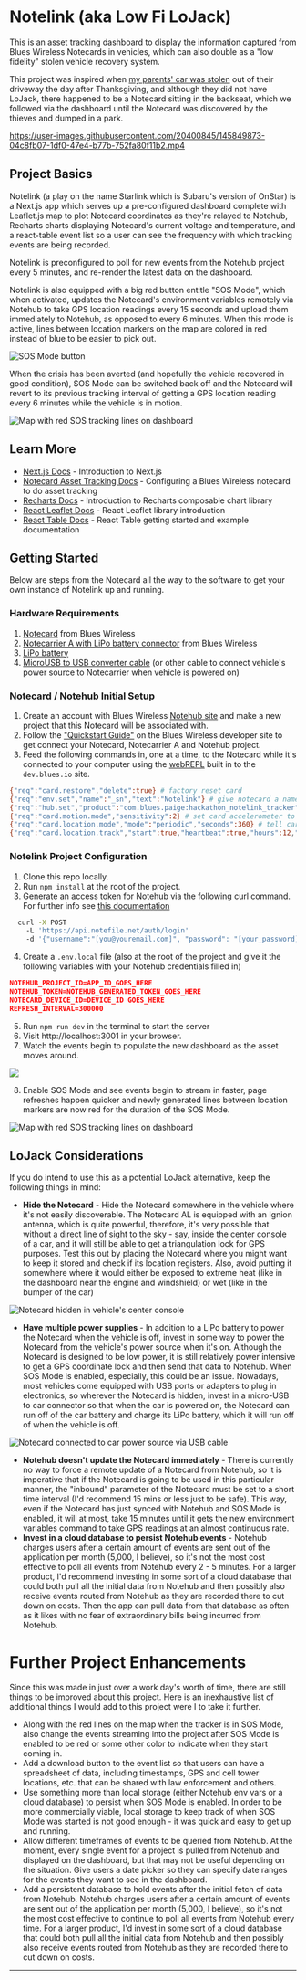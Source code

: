 # Notelink (aka Low Fi LoJack)

This is an asset tracking dashboard to display the information captured from Blues Wireless Notecards in vehicles, which can also double as a "low fidelity" stolen vehicle recovery system.

This project was inspired when [my parents' car was stolen](https://twitter.com/pniedri/status/1464414605145522179?s=20) out of their driveway the day after Thanksgiving, and although they did not have LoJack, there happened to be a Notecard sitting in the backseat, which we followed via the dashboard until the Notecard was discovered by the thieves and dumped in a park.

https://user-images.githubusercontent.com/20400845/145849873-04c8fb07-1df0-47e4-b77b-752fa80f11b2.mp4

## Project Basics

Notelink (a play on the name Starlink which is Subaru's version of OnStar) is a Next.js app which serves up a pre-configured dashboard complete with Leaflet.js map to plot Notecard coordinates as they're relayed to Notehub, Recharts charts displaying Notecard's current voltage and temperature, and a react-table event list so a user can see the frequency with which tracking events are being recorded.

Notelink is preconfigured to poll for new events from the Notehub project every 5 minutes, and re-render the latest data on the dashboard.

Notelink is also equipped with a big red button entitle "SOS Mode", which when activated, updates the Notecard's environment variables remotely via Notehub to take GPS location readings every 15 seconds and upload them immediately to Notehub, as opposed to every 6 minutes. When this mode is active, lines between location markers on the map are colored in red instead of blue to be easier to pick out.

![SOS Mode button](https://user-images.githubusercontent.com/20400845/145845319-026a448b-6d3f-4955-95a2-cf1ad3dcb4a8.png)

When the crisis has been averted (and hopefully the vehicle recovered in good condition), SOS Mode can be switched back off and the Notecard will revert to its previous tracking interval of getting a GPS location reading every 6 minutes while the vehicle is in motion.

![Map with red SOS tracking lines on dashboard](https://user-images.githubusercontent.com/20400845/145845203-3239376a-97f6-4089-ba24-ea1b4e7e4e7b.png)

## Learn More

- [Next.js Docs](https://nextjs.org/learn/basics/create-nextjs-app) - Introduction to Next.js
- [Notecard Asset Tracking Docs](https://dev.blues.io/notecard/notecard-guides/asset-tracking/) - Configuring a Blues Wireless notecard to do asset tracking
- [Recharts Docs](https://recharts.org/en-US/) - Introduction to Recharts composable chart library
- [React Leaflet Docs](https://react-leaflet.js.org/docs/start-introduction/) - React Leaflet library introduction
- [React Table Docs](https://react-table.tanstack.com/docs/overview) - React Table getting started and example documentation

## Getting Started

Below are steps from the Notecard all the way to the software to get your own instance of Notelink up and running.

### Hardware Requirements

1. [Notecard](https://shop.blues.io/products/note-nbna-500) from Blues Wireless
2. [Notecarrier A with LiPo battery connector](https://shop.blues.io/products/carr-al) from Blues Wireless
3. [LiPo battery](https://www.adafruit.com/product/328)
4. [MicroUSB to USB converter cable](https://www.amazon.com/AmazonBasics-Male-Micro-Cable-Black/dp/B071S5NTDR/) (or other cable to connect vehicle's power source to Notecarrier when vehicle is powered on)

### Notecard / Notehub Initial Setup

1. Create an account with Blues Wireless [Notehub site](https://notehub.io/) and make a new project that this Notecard will be associated with.
2. Follow the ["Quickstart Guide"](https://dev.blues.io/start/quickstart/notecarrier-al/) on the Blues Wireless developer site to get connect your Notecard, Notecarrier A and Notehub project.
3. Feed the following commands in, one at a time, to the Notecard while it's connected to your computer using the [webREPL](https://dev.blues.io/notecard-playground/) built in to the `dev.blues.io` site.

```bash
{"req":"card.restore","delete":true} # factory reset card
{"req":"env.set","name":"_sn","text":"Notelink"} # give notecard a name in Notehub
{"req":"hub.set","product":"com.blues.paige:hackathon_notelink_tracker","mode":"periodic","outbound":15,"inbound":15} # attach tracker to Notehub project, set it to periodic syncing outbound reqs every 15 mins and inbound reqs from Notehub every 15 mins
{"req":"card.motion.mode","sensitivity":2} # set card accelerometer to higher sensitivity level
{"req":"card.location.mode","mode":"periodic","seconds":360} # tell card how often to get GPS reading and only when motion is detected
{"req":"card.location.track","start":true,"heartbeat":true,"hours":12,"sync":true} # start tracking, issue heartbeat every 12 hours when no motion detected, sync data with Notehub as soon as a tracking event is acquired (this is an important one)
```

### Notelink Project Configuration

1. Clone this repo locally.
2. Run `npm install` at the root of the project.
3. Generate an access token for Notehub via the following curl command. For further info see [this documentation](https://dev.blues.io/reference/notehub-api/api-introduction/#authentication)

```bash
  curl -X POST
    -L 'https://api.notefile.net/auth/login'
    -d '{"username":"[you@youremail.com]", "password": "[your_password]"}'
```

4. Create a `.env.local` file (also at the root of the project and give it the following variables with your Notehub credentials filled in)

```json
NOTEHUB_PROJECT_ID=APP_ID_GOES_HERE
NOTEHUB_TOKEN=NOTEHUB_GENERATED_TOKEN_GOES_HERE
NOTECARD_DEVICE_ID=DEVICE_ID GOES_HERE
REFRESH_INTERVAL=300000
```

5. Run `npm run dev` in the terminal to start the server
6. Visit http://localhost:3001 in your browser.
7. Watch the events begin to populate the new dashboard as the asset moves around.

![](https://user-images.githubusercontent.com/20400845/145846744-ca380eb3-b9bb-455d-b090-83f82200e198.png)

8. Enable SOS Mode and see events begin to stream in faster, page refreshes happen quicker and newly generated lines between location markers are now red for the duration of the SOS Mode.

![Map with red SOS tracking lines on dashboard](https://user-images.githubusercontent.com/20400845/145845271-2b05a527-0875-4ae7-a879-0cbd381c195a.png)

## LoJack Considerations

If you do intend to use this as a potential LoJack alternative, keep the following things in mind:

- **Hide the Notecard** - Hide the Notecard somewhere in the vehicle where it's not easily discoverable. The Notecard AL is equipped with an Ignion antenna, which is quite powerful, therefore, it's very possible that without a direct line of sight to the sky - say, inside the center console of a car, and it will still be able to get a triangulation lock for GPS purposes. Test this out by placing the Notecard where you might want to keep it stored and check if its location registers. Also, avoid putting it somewhere where it would either be exposed to extreme heat (like in the dashboard near the engine and windshield) or wet (like in the bumper of the car)

![Notecard hidden in vehicle's center console](https://user-images.githubusercontent.com/20400845/145850469-5079878e-645d-4e98-a22e-6f25788e88d4.JPG)

- **Have multiple power supplies** - In addition to a LiPo battery to power the Notecard when the vehicle is off, invest in some way to power the Notecard from the vehicle's power source when it's on. Although the Notecard is designed to be low power, it is still relatively power intensive to get a GPS coordinate lock and then send that data to Notehub. When SOS Mode is enabled, especially, this could be an issue. Nowadays, most vehicles come equipped with USB ports or adapters to plug in electronics, so wherever the Notecard is hidden, invest in a micro-USB to car connector so that when the car is powered on, the Notecard can run off of the car battery and charge its LiPo battery, which it will run off of when the vehicle is off.

![Notecard connected to car power source via USB cable](https://user-images.githubusercontent.com/20400845/145850653-768806ec-7173-413f-837f-d5ea1ebf30bc.JPG)

- **Notehub doesn't update the Notecard immediately** - There is currently no way to force a remote update of a Notecard from Notehub, so it is imperative that if the Notecard is going to be used in this particular manner, the "inbound" parameter of the Notecard must be set to a short time interval (I'd recommend 15 mins or less just to be safe). This way, even if the Notecard has just synced with Notehub and SOS Mode is enabled, it will at most, take 15 minutes until it gets the new environment variables command to take GPS readings at an almost continuous rate.
- **Invest in a cloud database to persist Notehub events** - Notehub charges users after a certain amount of events are sent out of the application per month (5,000, I believe), so it's not the most cost effective to poll all events from Notehub every 2 - 5 minutes. For a larger product, I'd recommend investing in some sort of a cloud database that could both pull all the initial data from Notehub and then possibly also receive events routed from Notehub as they are recorded there to cut down on costs. Then the app can pull data from that database as often as it likes with no fear of extraordinary bills being incurred from Notehub.

# Further Project Enhancements

Since this was made in just over a work day's worth of time, there are still things to be improved about this project. Here is an inexhaustive list of additional things I would add to this project were I to take it further.

- Along with the red lines on the map when the tracker is in SOS Mode, also change the events streaming into the project after SOS Mode is enabled to be red or some other color to indicate when they start coming in.
- Add a download button to the event list so that users can have a spreadsheet of data, including timestamps, GPS and cell tower locations, etc. that can be shared with law enforcement and others.
- Use something more than local storage (either Notehub env vars or a cloud database) to persist when SOS Mode is enabled. In order to be more commercially viable, local storage to keep track of when SOS Mode was started is not good enough - it was quick and easy to get up and running.
- Allow different timeframes of events to be queried from Notehub. At the moment, every single event for a project is pulled from Notehub and displayed on the dashboard, but that may not be useful depending on the situation. Give users a date picker so they can specify date ranges for the events they want to see in the dashboard.
- Add a persistent database to hold events after the initial fetch of data from Notehub. Notehub charges users after a certain amount of events are sent out of the application per month (5,000, I believe), so it's not the most cost effective to continue to poll all events from Notehub every time. For a larger product, I'd invest in some sort of a cloud database that could both pull all the initial data from Notehub and then possibly also receive events routed from Notehub as they are recorded there to cut down on costs.

---
